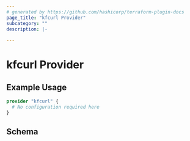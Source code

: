 ```yaml
---
# generated by https://github.com/hashicorp/terraform-plugin-docs
page_title: "kfcurl Provider"
subcategory: ""
description: |-
  
---
```


# kfcurl Provider



## Example Usage

```terraform
provider "kfcurl" {
  # No configuration required here
}
```

<!-- schema generated by tfplugindocs -->
## Schema
